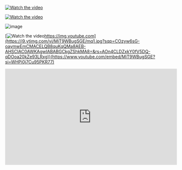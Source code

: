[![Watch the video](https://i9.ytimg.com/vi/MiT9WBugSGE/mq1.jpg?sqp=COzyw6sG-oaymwEmCMACELQB8quKqQMa8AEB-AHSCIAC0AWKAgwIABABGCkgZShkMA8=&rs=AOn4CLDZxkY0fV5DQ-qDOoa20kZe93LRxg)](https://www.youtube.com/embed/MiT9WBugSGE?si=WHPi0j7Cu95PKR77)


[![Watch the video](https://github.com/pourmalek/CovidLongitudinalResults/assets/30849720/6d5b575c-34f4-409d-9572-cc6b9b15b059)](https://www.youtube.com/embed/MiT9WBugSGE?si=WHPi0j7Cu95PKR77)

![image](https://github.com/pourmalek/CovidLongitudinalResults/assets/30849720/6d5b575c-34f4-409d-9572-cc6b9b15b059)



[![Watch the video]([)https://img.youtube.com](https://i9.ytimg.com/vi/MiT9WBugSGE/mq1.jpg?sqp=COzyw6sG-oaymwEmCMACELQB8quKqQMa8AEB-AHSCIAC0AWKAgwIABABGCkgZShkMA8=&rs=AOn4CLDZxkY0fV5DQ-qDOoa20kZe93LRxg))(https://www.youtube.com/embed/MiT9WBugSGE?si=WHPi0j7Cu95PKR77)

<iframe width="560" height="315" src="https://www.youtube.com/embed/MiT9WBugSGE?si=WHPi0j7Cu95PKR77" title="YouTube video player" frameborder="0" allow="accelerometer; autoplay; clipboard-write; encrypted-media; gyroscope; picture-in-picture; web-share" allowfullscreen></iframe>
